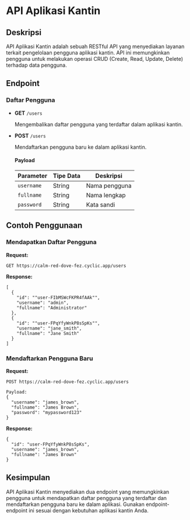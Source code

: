 # API Aplikasi Kantin

## Deskripsi

API Aplikasi Kantin adalah sebuah RESTful API yang menyediakan layanan terkait pengelolaan pengguna aplikasi kantin. API ini memungkinkan pengguna untuk melakukan operasi CRUD (Create, Read, Update, Delete) terhadap data pengguna.

## Endpoint

### Daftar Pengguna

- **GET** `/users`

  Mengembalikan daftar pengguna yang terdaftar dalam aplikasi kantin.

- **POST** `/users`

  Mendaftarkan pengguna baru ke dalam aplikasi kantin.

  #### Payload

  | Parameter | Tipe Data | Deskripsi     |
  | --------- | --------- | ------------- |
  | `username`| String    | Nama pengguna |
  | `fullname`| String    | Nama lengkap  |
  | `password`| String    | Kata sandi    |

## Contoh Penggunaan

### Mendapatkan Daftar Pengguna

**Request:**

```
GET https://calm-red-dove-fez.cyclic.app/users
```

**Response:**

```
[
  {
    "id": ""user-FIbMSWcFKPR4fAAk"",
    "username": "admin",
    "fullname": "Administrator"
  },
  {
    "id": ""user-FPqYfyWnkP8sSpKs"",
    "username": "jane_smith",
    "fullname": "Jane Smith"
  }
]
```

### Mendaftarkan Pengguna Baru

**Request:**

```
POST https://calm-red-dove-fez.cyclic.app/users

Payload:
{
  "username": "james_brown",
  "fullname": "James Brown",
  "password": "mypassword123"
}
```

**Response:**

```
{
  "id": "user-FPqYfyWnkP8sSpKs",
  "username": "james_brown",
  "fullname": "James Brown"
}
```

## Kesimpulan

API Aplikasi Kantin menyediakan dua endpoint yang memungkinkan pengguna untuk mendapatkan daftar pengguna yang terdaftar dan mendaftarkan pengguna baru ke dalam aplikasi. Gunakan endpoint-endpoint ini sesuai dengan kebutuhan aplikasi kantin Anda.
